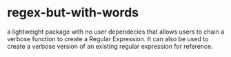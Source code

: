 # regex-but-with-words
a lightweight package with no user dependecies that allows users to chain a verbose function to create a Regular Expression. It can also be used to create a verbose version of an existing regular expression for reference.
